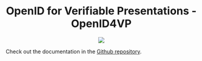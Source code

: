 <h1 align="center" ><b>OpenID for Verifiable Presentations - OpenID4VP</b></h1>

<p align="center">
  <a href="https://typescriptlang.org">
    <img src="https://img.shields.io/badge/%3C%2F%3E-TypeScript-%230074c1.svg" />
  </a>
</p>

Check out the documentation in the [Github repository](https://github.com/openwallet-foundation-labs/oid4vc-ts).
